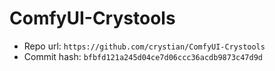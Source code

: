 # ComfyUI-Crystools
- Repo url: `https://github.com/crystian/ComfyUI-Crystools`
- Commit hash: `bfbfd121a245d04ce7d06ccc36acdb9873c47d9d`